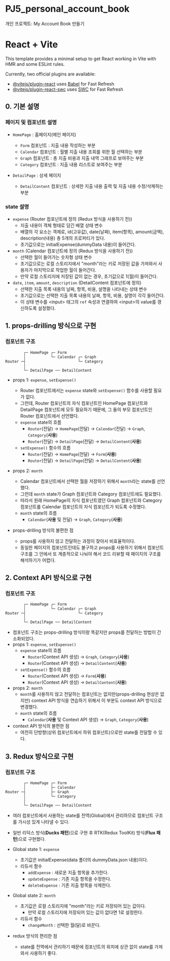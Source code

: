 # PJ5_personal_account_book

개인 프로젝트: My Account Book 만들기

# React + Vite

This template provides a minimal setup to get React working in Vite with HMR and some ESLint rules.

Currently, two official plugins are available:

- [@vitejs/plugin-react](https://github.com/vitejs/vite-plugin-react/blob/main/packages/plugin-react/README.md) uses [Babel](https://babeljs.io/) for Fast Refresh
- [@vitejs/plugin-react-swc](https://github.com/vitejs/vite-plugin-react-swc) uses [SWC](https://swc.rs/) for Fast Refresh

## 0. 기본 설명

### 페이지 및 컴포넌트 설명

- `HomePage` : 홈페이지(메인 페이지)

  - `Form` 컴포넌트 : 지출 내용 작성하는 부분
  - `Calendar` 컴포넌트 : 월별 지출 내용 조회를 위한 월 선택하는 부분
  - `Graph` 컴포넌트 : 총 지출 비용과 지출 내역 그래프로 보여주는 부분
  - `Category` 컴포넌트 : 지출 내용 리스트로 보여주는 부분

- `DetailPage` : 상세 페이지
  - `DetailContent` 컴포넌트 : 상세한 지출 내용 출력 및 지출 내용 수정/삭제하는 부분

### state 설명

- `expense` (Router 컴포넌트에 정의 (Redux 방식을 사용하기 전))
  - 지출 내용이 객체 형태로 담긴 배열 상태 변수
  - 배열의 각 요소는 객체로, id(고유값), date(날짜), item(항목), amount(금액), description(내용) 총 5개의 프로퍼티가 있다.
  - 초기값으로는 initialExpense(dummyData 내용)이 들어간다.
- `month` (Calendar 컴포넌트에 정의 (Redux 방식을 사용하기 전))
  - 선택한 월이 들어가는 숫자형 상태 변수
  - 초기값으로는 로컬 스토리지에서 "month"라는 키로 저장된 값을 가져와서 사용자가 마지막으로 작업한 월이 들어간다.
  - 만약 로컬 스토리지에 저장된 값이 없는 경우, 초기값으로 1(월)이 들어간다.
- `date`, `item`, `amount`, `description` (DetailContent 컴포넌트에 정의)
  - 선택한 지출 목록 내용의 날짜, 항목, 비용, 설명을 나타내는 상태 변수
  - 초기값으로는 선택한 지출 목록 내용의 날짜, 항목, 비용, 설명이 각각 들어간다.
  - 이 상태 변수를 \<input> 태그의 `ref` 속성과 연결하여 \<input>의 value를 갱신하도록 설정했다.

## 1. props-drilling 방식으로 구현

### 컴포넌트 구조

```
        ┌─ HomePage ┌─ Form
        │           └─ Calendar ┌─ Graph
Router ─┤                       └─ Category
        │
        └─ DetailPage ── DetailContent
```

- props 1: `expense`, `setExpense()`

  - Router 컴포넌트에서는 `expense` state와 `setExpense()` 함수를 사용할 필요가 없다.
  - 그런데, Router 컴포넌트의 자식 컴포넌트인 HomePage 컴포넌트와 DetailPage 컴포넌트에 모두 필요하기 때문에, 그 둘의 부모 컴포넌트인 Router 컴포넌트에서 선언했다.
  - `expense` state의 흐름
    - `Router`(전달) -> `HomePage`(전달) -> `Calendar`(전달) -> `Graph`, `Category`(**사용**)
    - `Router`(전달) -> `DetailPage`(전달) -> `DetailContent`(**사용**)
  - `setExpense()` 함수의 흐름
    - `Router`(전달) -> `HomePage`(전달) -> `Form`(**사용**)
    - `Router`(전달) -> `DetailPage`(전달) -> `DetailContent`(**사용**)

- props 2: `month`

  - Calendar 컴포넌트에서 선택한 월을 저장하기 위해서 `month`라는 state를 선언했다.
  - 그런데 `month` state가 Graph 컴포넌트와 Category 컴포넌트에도 필요했다.
  - 따라서 원래 HomePage의 자식 컴포넌트였던 Graph 컴포넌트와 Category 컴포넌트롤 Calendar 컴포넌트의 자식 컴포넌트가 되도록 수정했다.
  - `month` state의 흐름
    - `Calendar`(**사용** 및 전달) -> `Graph`, `Category`(**사용**)

- props-drilling 방식의 불편한 점
  - props를 사용하지 않고 전달하는 과정이 잦아서 비효율적이다.
  - 동일한 페이지의 컴포넌트인데도 불구하고 props를 사용하기 위해서 컴포넌트 구조를 그 안에서 또 계층적으로 나눠야 해서 코드 리뷰할 때 페이지의 구조를 해석하기가 어렵다.

## 2. Context API 방식으로 구현

### 컴포넌트 구조

```
        ┌─ HomePage ┌─ Form
        │           └─ Calendar ┌─ Graph
Router ─┤                       └─ Category
        │
        └─ DetailPage ── DetailContent
```

- 컴포넌트 구조는 props-drilling 방식이랑 똑같지만 props를 전달하는 방법이 간소화되었다.
- props 1: `expense`, `setExpense()`
  - `expense` state의 흐름
    - `Router`(Context API 생성) -> `Graph`, `Category`(**사용**)
    - `Router`(Context API 생성) -> `DetailContent`(**사용**)
  - `setExpense()` 함수의 흐름
    - `Router`(Context API 생성) -> `Form`(**사용**)
    - `Router`(Context API 생성) -> `DetailContent`(**사용**)
- props 2: `month`
  - `month`를 사용하지 않고 전달하는 컴포넌트는 없지만(props-drilling 현상은 없지만) context API 방식을 연습하기 위해서 이 부분도 context API 방식으로 변경했다.
  - `month` state의 흐름
    - `Calendar`(**사용** 및 Context API 생성) -> `Graph`, `Category`(**사용**)
- context API 방식의 불편한 점
  - 여전히 단방향(상위 컴포넌트에서 하위 컴포넌트)으로만 state를 전달할 수 있다.

## 3. Redux 방식으로 구현

### 컴포넌트 구조

```
        ┌─ HomePage ┌─ Form
        │           ├─ Calendar
Router ─┤           ├─ Graph
        │           └─ Category
        │
        └─ DetailPage ── DetailContent
```

- 여러 컴포넌트에서 사용하는 state를 전역(Global)에서 관리하므로 컴포넌트 구조를 가시성 있게 나타낼 수 있다.

- 일반 리덕스 방식(**Ducks 패턴**)으로 구현 후 RTK(Redux ToolKit) 방식(**Flux 패턴**)으로 구현했다.

- Global state 1: `expense`

  - 초기값은 initialExpense(data 폴더의 dummyData.json 내용)이다.
  - 리듀서 함수
    - `addExpense` : 새로운 지출 항목을 추가한다.
    - `updateExpense` : 기존 지출 항목을 수정한다.
    - `deleteExpense` : 기존 지출 항목을 삭제한다.

- Global state 2: `month`

  - 초기값은 로컬 스토리지에 "month"라는 키로 저장되어 있는 값이다.
    - 만약 로컬 스토리지에 저장되어 있는 값이 없다면 1로 설정한다.
  - 리듀서 함수
    - `changeMonth` : 선택한 월(달)로 바꾼다.

- redux 방식의 편리한 점
  - state를 전역에서 관리하기 때문에 컴포넌트의 위치에 상관 없이 state를 가져와서 사용하기 좋다.
